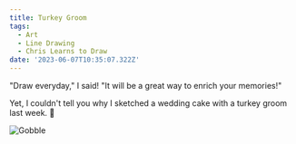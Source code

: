```yaml
---
title: Turkey Groom
tags:
  - Art
  - Line Drawing
  - Chris Learns to Draw
date: '2023-06-07T10:35:07.322Z'
---
```


"Draw everyday," I said! "It will be a great way to enrich your memories!"

Yet, I couldn't tell you why I sketched a wedding cake with a turkey groom last week. 🦃

![Gobble](https://res.cloudinary.com/cpadilla/image/upload/t_optimize/chrisdpadilla/blog/art/turkeygroom_fwqosx.jpg)
